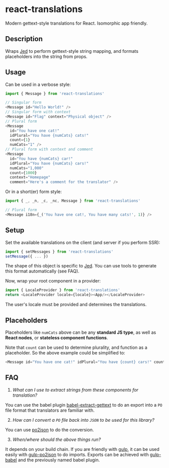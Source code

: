 # react-translations
Modern gettext-style translations for React. Isomorphic app friendly.

## Description
Wraps [Jed](https://github.com/messageformat/Jed) to perform gettext-style string mapping, and formats placeholders into the string from props.

## Usage
Can be used in a verbose style:
```javascript
import { Message } from 'react-translations'

// Singular form
<Message id="Hello World!" />
// Singular form with context
<Message id="Flag" context="Physical object" />
// Plural form
<Message
  id="You have one cat!"
  idPlural="You have {numCats} cats!"
  count={1}
  numCats="1" />
// Plural form with context and comment
<Message
  id="You have {numCats} car!"
  idPlural="You have {numCats} cars!"
  numCats="1,000"
  count={1000}
  context="Homepage"
  comment="Here's a comment for the translator" />
```
Or in a short(er) form style:
```javascript
import { _, _n, _c, _nc, Message } from 'react-translations'

// Plural form
<Message i18n={_('You have one cat!, You have many cats!', 1)} />
```

## Setup
Set the available translations on the client (and server if you perform SSR):
```javascript
import { setMessages } from 'react-translations'
setMessage({ ... })
```
The shape of this object is specific to [Jed](http://messageformat.github.io/Jed/). You can use tools to generate this format automatically (see FAQ).


Now, wrap your root component in a provider:
```javascript
import { LocaleProvider } from 'react-translations'
return <LocaleProvider locale={locale}><App/></LocaleProvider>
```
The user's locale must be provided and determines the translations.

## Placeholders
Placeholders like `numCats` above can be any **standard JS type**, as well as **React nodes**, or **stateless component functions**. 

Note that `count` can be used to determine plurality, and function as a placeholder. So the above example could be simplified to:
```javascript
<Message id="You have one cat!" idPlural="You have {count} cars!" count={1000} />
```

## FAQ
1. *What can I use to extract strings from these components for translation?*

You can use the babel plugin [babel-extract-gettext](https://github.com/rtymchyk/babel-extract-gettext) to do an export into a `PO` file format that translators are familiar with.

2. *How can I convert a `PO` file back into `JSON` to be used for this library?*

You can use [po2json](https://www.npmjs.com/package/po2json) to do the conversion.

3. *When/where should the above things run?*

It depends on your build chain. If you are friendly with [gulp](https://www.npmjs.com/package/gulp), it can be used easily with [gulp-po2json](https://www.npmjs.com/package/gulp-po2json) to do imports. Exports can be achieved with [gulp-babel](https://www.npmjs.com/package/gulp-babel) and the previously named babel plugin.

